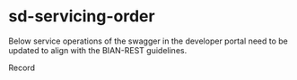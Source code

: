 # sd-servicing-order

Below service operations of the swagger in the developer portal need to be updated to align with the BIAN-REST guidelines.

Record
